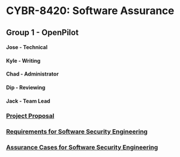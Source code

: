 # CYBR-8420: Software Assurance

## Group 1 - OpenPilot
#### Jose - Technical
#### Kyle - Writing
#### Chad - Administrator
#### Dip  - Reviewing
#### Jack - Team Lead





### [Project Proposal](Project_Proposal.md)
### [Requirements for Software Security Engineering](Requirements_for_SSE.md)
### [Assurance Cases for Software Security Engineering](AssuranceCases.md)

